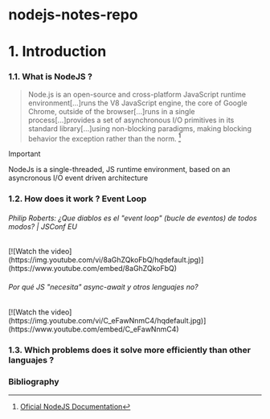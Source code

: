 # nodejs-notes-repo
# 1. Introduction
### 1.1. What is NodeJS ?
>Node.js is an open-source and cross-platform JavaScript runtime environment[...]runs the V8 JavaScript engine, the core of Google Chrome, outside of the browser[...]runs in a single process[...]provides a set of asynchronous I/O primitives in its standard library[...]using non-blocking paradigms, making blocking behavior the exception rather than the norm. [^1]

>[!IMPORTANT]
>NodeJs is a single-threaded, JS runtime environment, based on an asyncronous I/O event driven architecture

### 1.2. How does it work ? Event Loop
<section>
  <h6>
    Philip Roberts: ¿Que diablos es el "event loop" (bucle de eventos) de todos modos? | JSConf EU
  </h6>
  <div>
    [![Watch the video](https://img.youtube.com/vi/8aGhZQkoFbQ/hqdefault.jpg)](https://www.youtube.com/embed/8aGhZQkoFbQ)
  </div>
</section>

<section>
  <h6>
    Por qué JS "necesita" async-await y otros lenguajes no?
  </h6>
  <div>
    [![Watch the video](https://img.youtube.com/vi/C_eFawNnmC4/hqdefault.jpg)](https://www.youtube.com/embed/C_eFawNnmC4)
  </div>
</section>

### 1.3. Which problems does it solve more efficiently than other languajes ?

### Bibliography
[^1]: [Oficial NodeJS Documentation](https://nodejs.org/en/learn/getting-started/introduction-to-nodejs)
[^2]: [@midudev - NodeJs Course Repository](https://github.com/midudev/curso-node-js.git)
